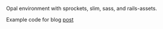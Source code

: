 Opal environment with sprockets, slim, sass, and rails-assets.

Example code for blog [post](http://fazibear.github.io/blog/2015/04/29/having-fun-with-opal-and-sprockets/)
